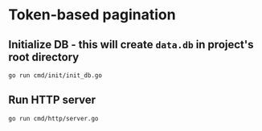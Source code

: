 # Token-based pagination

## Initialize DB - this will create `data.db` in project's root directory
```shell
go run cmd/init/init_db.go
```

## Run HTTP server
```shell
go run cmd/http/server.go
```

